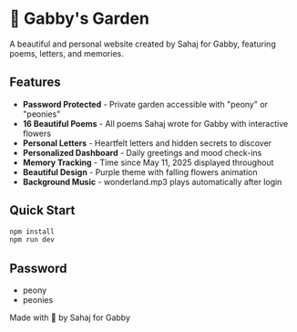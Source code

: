 # 💜 Gabby's Garden

A beautiful and personal website created by Sahaj for Gabby, featuring poems, letters, and memories.

## Features
- **Password Protected** - Private garden accessible with "peony" or "peonies"
- **16 Beautiful Poems** - All poems Sahaj wrote for Gabby with interactive flowers
- **Personal Letters** - Heartfelt letters and hidden secrets to discover
- **Personalized Dashboard** - Daily greetings and mood check-ins
- **Memory Tracking** - Time since May 11, 2025 displayed throughout
- **Beautiful Design** - Purple theme with falling flowers animation
- **Background Music** - wonderland.mp3 plays automatically after login

## Quick Start
```bash
npm install
npm run dev
```

## Password
- peony
- peonies

Made with 💜 by Sahaj for Gabby
